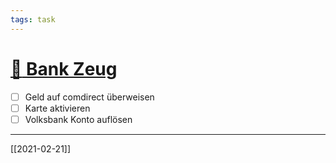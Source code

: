 ```yaml
---
tags: task
---
```

# [:money_with_wings: Bank Zeug](#BACKLOG:0)
- [ ] Geld auf comdirect überweisen
- [ ] Karte aktivieren 
- [ ] Volksbank Konto auflösen
---
[[2021-02-21]]
<!-- +Termin due:2021-02-11 --> 
<!-- created:2021-02-21 -->